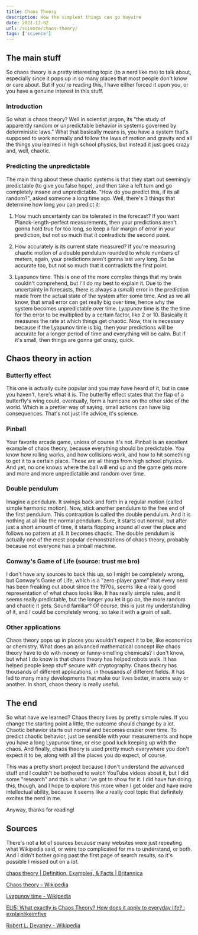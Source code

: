 ```yaml
---
title: Chaos Theory
description: How the simplest things can go haywire
date: 2021-12-02
url: /science/chaos-theory/
tags: ['science']
---
```


## The main stuff

So chaos theory is a pretty interesting topic (to a nerd like me) to talk about, especially since it pops up in so many places that most people don't know or care about. But if you're reading this, I have either forced it upon you, or you have a genuine interest in this stuff.

### Introduction

So what is chaos theory? Well in scientist jargon, its "the study of apparently random or unpredictable behavior in systems governed by deterministic laws." What that basically means is, you have a system that's supposed to work normally and follow the laws of motion and gravity and all the things you learned in high school physics, but instead it just goes crazy and, well, chaotic.

### Predicting the unpredictable

The main thing about these chaotic systems is that they start out seemingly predictable (to give you false hope), and then take a left turn and go completely insane and unpredictable. "How do you predict this, if its all random?", asked someone a long time ago. Well, there's 3 things that determine how long you can predict it:

1. How much uncertainty can be tolerated in the forecast? If you want Planck-length-perfect measurements, then your predictions aren't gonna hold true for too long, so keep a fair margin of error in your prediction, but not so much that it contradicts the second point.

2. How accurately is its current state measured? If you're measuring chaotic motion of a double pendulum rounded to whole numbers of meters, again, your predictions aren't gonna last very long. So be accurate too, but not so much that it contradicts the first point.

3. Lyapunov time. This is one of the more complex things that my brain couldn't comprehend, but I'll do my best to explain it. Due to the uncertainty in forecasts, there is always a (small) error in the prediction made from the actual state of the system after some time. And as we all know, that small error can get really big over time, hence why the system becomes unpredictable over time. Lyapunov time is the the time for the error to be multiplied by a certain factor, like 2 or 10. Basically it measures the rate at which things get chaotic. Now, this is necessary because if the Lyapunov time is big, then your predictions will be accurate for a longer period of time and everything will be calm. But if it's small, then things are gonna get crazy, quick.

## Chaos theory in action

### Butterfly effect

This one is actually quite popular and you may have heard of it, but in case you haven't, here's what it is. The butterfly effect states that the flap of a butterfly's wing could, eventually, form a hurricane on the other side of the world. Which is a prettier way of saying, small actions can have big consequences. That's not just life advice, it's science.

### Pinball

Your favorite arcade game, unless of course it's not. Pinball is an excellent example of chaos theory, because everything should be predictable. You know how rolling works, and how collisions work, and how to hit something to get it to a certain place. These are all things from high school physics. And yet, no one knows where the ball will end up and the game gets more and more and more unpredictable and random over time.

### Double pendulum

Imagine a pendulum. It swings back and forth in a regular motion (called simple harmonic motion). Now, stick another pendulum to the free end of the first pendulum. This contraption is called the double pendulum. And it is nothing at all like the normal pendulum. Sure, it starts out normal, but after just a short amount of time, it starts flopping around all over the place and follows no pattern at all. It becomes chaotic. The double pendulum is actually one of the most popular demonstrations of chaos theory, probably because not everyone has a pinball machine.

### Conway's Game of Life (source: trust me bro)

I don't have any sources to back this up, so I might be completely wrong, but Conway's Game of Life, which is a "zero-player game" that every nerd has been freaking out about since the 1970s, seems like a really good representation of what chaos looks like. It has really simple rules, and it seems really predictable, but the longer you let it go on, the more random and chaotic it gets. Sound familiar? Of course, this is just my understanding of it, and I could be completely wrong, so take it with a grain of salt.

### Other applications

Chaos theory pops up in places you wouldn't expect it to be, like economics or chemistry. What does an advanced mathematical concept like chaos theory have to do with money or funny-smelling chemicals? I don't know, but what I do know is that chaos theory has helped robots walk. It has helped people keep stuff secure with cryptography. Chaos theory has thousands of different applications, in thousands of different fields. It has led to many many developments that make our lives better, in some way or another. In short, chaos theory is really useful.

## The end

So what have we learned? Chaos theory lives by pretty simple rules. If you change the starting point a little, the outcome should change by a lot. Chaotic behavior starts out normal and becomes crazier over time. To predict chaotic behavior, just be sensible with your measurements and hope you have a long Lyapunov time, or else good luck keeping up with the chaos. And finally, chaos theory is used pretty much everywhere you don't expect it to be, along with all the places you do expect, of course.

This was a pretty short project because I don't understand the advanced stuff and I couldn't be bothered to watch YouTube videos about it, but I did some "research" and this is what I've got to show for it. I did have fun doing this, though, and I hope to explore this more when I get older and have more intellectual ability, because it seems like a really cool topic that definitely excites the nerd in me.

Anyway, thanks for reading!

## Sources

There's not a lot of sources because many websites were just repeating what Wikipedia said, or were too complicated for me to understand, or both. And I didn't bother going past the first page of search results, so it's possible I missed out on a *lot*.

[chaos theory | Definition, Examples, & Facts | Britannica](https://www.britannica.com/science/chaos-theory)

[Chaos theory - Wikipedia](https://en.wikipedia.org/wiki/Chaos_theory)

[Lyapunov time - Wikipedia](https://en.wikipedia.org/wiki/Lyapunov_time)

[ELI5: What exactly is Chaos Theory? How does it apply to everyday life? : explainlikeimfive](https://www.reddit.com/r/explainlikeimfive/comments/pm727k/comment/hcg0w5x/)

[Robert L. Devaney - Wikipedia](https://en.wikipedia.org/wiki/Robert_L._Devaney)